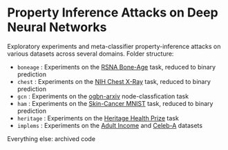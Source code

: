 # Property Inference Attacks on Deep Neural Networks

Exploratory experiments and meta-classifier property-inference attacks on various datasets across several domains.
Folder structure:

- `boneage` : Experiments on the [RSNA Bone-Age](https://www.kaggle.com/kmader/rsna-bone-age) task, reduced to binary prediction
- `chest` : Experiments on the [NIH Chest X-Ray](https://www.kaggle.com/nih-chest-xrays/data) task, reduced to binary prediction
- `gcn` : Experiments on the [ogbn-arxiv](https://ogb.stanford.edu/docs/nodeprop/) node-classfication task
- `ham` : Experiments on the [Skin-Cancer MNIST](https://www.kaggle.com/kmader/skin-cancer-mnist-ham10000) task, reduced to binary prediction
- `heritage` : Experiments on the [Heritage Health Prize](https://www.kaggle.com/c/hhp) task
- `implems` : Experiments on the [Adult Income](https://www.kaggle.com/uciml/adult-census-income) and [Celeb-A](https://www.kaggle.com/jessicali9530/celeba-dataset) datasets

Everything else: archived code
